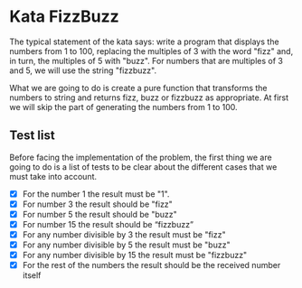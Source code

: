 # Kata FizzBuzz
The typical statement of the kata says: write a program that displays the numbers from 1 to 100, replacing the multiples of 3 with the word "fizz" and, in turn, the multiples of 5 with "buzz". For numbers that are multiples of 3 and 5, we will use the string "fizzbuzz".

What we are going to do is create a pure function that transforms the numbers to string and returns fizz, buzz or fizzbuzz as appropriate. At first we will skip the part of generating the numbers from 1 to 100.

## Test list
  Before facing the implementation of the problem, the first thing we are going to do is a list of tests to be clear about the different cases that we must take into account.

  - [x] For the number 1 the result must be "1".
  - [x] For number 3 the result should be "fizz"
  - [x] For number 5 the result should be "buzz"
  - [x] For number 15 the result should be “fizzbuzz”
  - [x] For any number divisible by 3 the result must be "fizz"
  - [x] For any number divisible by 5 the result must be "buzz"
  - [x] For any number divisible by 15 the result must be "fizzbuzz"
  - [x] For the rest of the numbers the result should be the received number itself